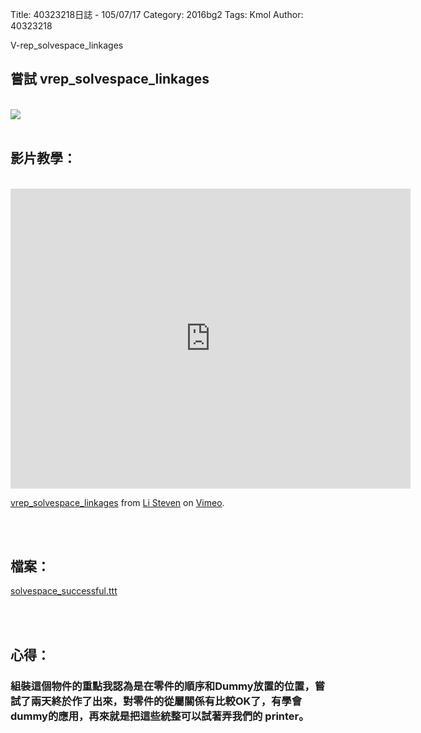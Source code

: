 Title: 40323218日誌 - 105/07/17
Category: 2016bg2
Tags: Kmol 
Author: 40323218


V-rep_solvespace_linkages

<!-- PELICAN_END_SUMMARY -->

<h2>嘗試 vrep_solvespace_linkages</h2>
<br>
<img src="http://coursemdetw.github.io/project_site_files/files/2016spring/g2/40323218/linkages.png" weight=600 >
<br>
<br>
<h2>影片教學：</h2>
<br>
<iframe src="https://player.vimeo.com/video/175117655" width="640" height="480" frameborder="0" webkitallowfullscreen mozallowfullscreen allowfullscreen></iframe> <p><a href="https://vimeo.com/175117655">vrep_solvespace_linkages</a> from <a href="https://vimeo.com/user44943624">Li Steven</a> on <a href="https://vimeo.com">Vimeo</a>.</p>
<br>
<br>
<h2>檔案：</h2>
<p><a href="https://github.com/coursemdetw/project_site/blob/gh-pages/users/g2_files/40323218/solvespace_successful.ttt?raw=true">solvespace_successful.ttt</a></p>
<br>
<br>
<h2>心得：</h2>
<h3>組裝這個物件的重點我認為是在零件的順序和Dummy放置的位置，嘗試了兩天終於作了出來，對零件的從屬關係有比較OK了，有學會dummy的應用，再來就是把這些統整可以試著弄我們的 printer。</h3>





